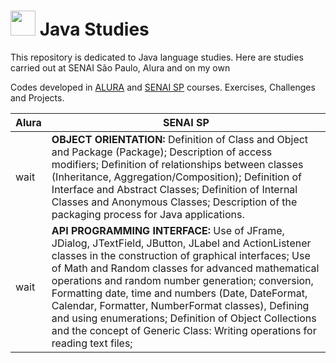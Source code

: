 # <img src="https://cdn.jsdelivr.net/gh/devicons/devicon@latest/icons/java/java-original.svg" width="40" height="40"/> Java Studies
This repository is dedicated to Java language studies. Here are studies carried out at SENAI São Paulo, Alura and on my own

Codes developed in [ALURA](https://www.alura.com.br/) and [SENAI SP](https://www.sp.senai.br/cursos/cursos-livres/tecnologia-da-informacao-e-informatica) courses. Exercises, Challenges and Projects.

|Alura|SENAI SP|
|-----|--------|
| wait |**OBJECT ORIENTATION:** Definition of Class and Object and Package (Package); Description of access modifiers; Definition of relationships between classes (Inheritance, Aggregation/Composition); Definition of Interface and Abstract Classes; Definition of Internal Classes and Anonymous Classes; Description of the packaging process for Java applications.|
| wait|**API PROGRAMMING INTERFACE:** Use of JFrame, JDialog, JTextField, JButton, JLabel and ActionListener classes in the construction of graphical interfaces; Use of Math and Random classes for advanced mathematical operations and random number generation; conversion, Formatting date, time and numbers (Date, DateFormat, Calendar, Formatter, NumberFormat classes), Defining and using enumerations; Definition of Object Collections and the concept of Generic Class: Writing operations for reading text files;|
